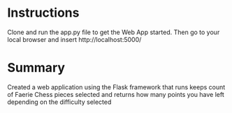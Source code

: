 # Instructions

Clone and run the app.py file to get the Web App started. Then go to your local browser and insert http://localhost:5000/

# Summary

Created a web application using the Flask framework that runs keeps count of Faerie Chess pieces selected and returns how many points you have left depending on the difficulty selected
